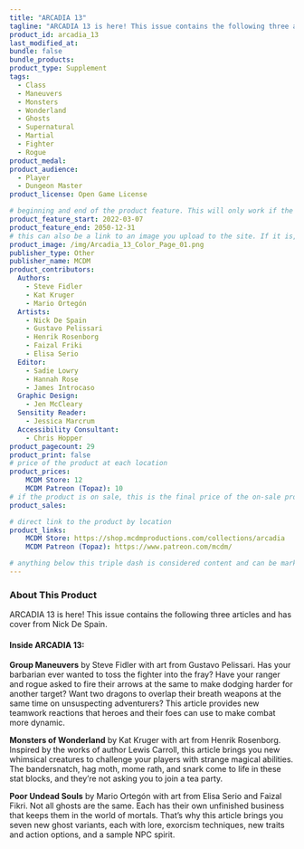 ```yaml
---
title: "ARCADIA 13"
tagline: "ARCADIA 13 is here! This issue contains the following three articles and has cover from Nick De Spain."
product_id: arcadia_13
last_modified_at:
bundle: false
bundle_products:
product_type: Supplement
tags:
  - Class
  - Maneuvers
  - Monsters
  - Wonderland
  - Ghosts
  - Supernatural
  - Martial
  - Fighter
  - Rogue
product_medal: 
product_audience:
  - Player
  - Dungeon Master
product_license: Open Game License

# beginning and end of the product feature. This will only work if the site is updated within several weeks of when the feature is supposed to happen. Making a new post counts as updating.
product_feature_start: 2022-03-07
product_feature_end: 2050-12-31
# this can also be a link to an image you upload to the site. If it is, it must start with a "/" or be a full link
product_image: /img/Arcadia_13_Color_Page_01.png
publisher_type: Other
publisher_name: MCDM
product_contributors:
  Authors:
    - Steve Fidler
    - Kat Kruger
    - Mario Ortegón
  Artists:
    - Nick De Spain
    - Gustavo Pelissari
    - Henrik Rosenborg
    - Faizal Friki
    - Elisa Serio
  Editor:
    - Sadie Lowry
    - Hannah Rose
    - James Introcaso
  Graphic Design:
    - Jen McCleary
  Sensitity Reader:
    - Jessica Marcrum
  Accessibility Consultant:
    - Chris Hopper
product_pagecount: 29
product_print: false
# price of the product at each location
product_prices:
    MCDM Store: 12
    MCDM Patreon (Topaz): 10
# if the product is on sale, this is the final price of the on-sale product for each location that it is on sale. The sales % will be calculated and displayed based on the difference between product_prices and product_sales
product_sales:

# direct link to the product by location
product_links:
    MCDM Store: https://shop.mcdmproductions.com/collections/arcadia
    MCDM Patreon (Topaz): https://www.patreon.com/mcdm/

# anything below this triple dash is considered content and can be markup or html. It should be fully HTML compatible as long as your tags are formatted correctly.
---
```

### About This Product

ARCADIA 13 is here! This issue contains the following three articles and has cover from Nick De Spain.

#### Inside ARCADIA 13:

**Group Maneuvers** by Steve Fidler with art from Gustavo Pelissari. Has your barbarian ever wanted to toss the fighter into the fray? Have your ranger and rogue asked to fire their arrows at the same to make dodging harder for another target? Want two dragons to overlap their breath weapons at the same time on unsuspecting adventurers? This article provides new teamwork reactions that heroes and their foes can use to make combat more dynamic.

**Monsters of Wonderland** by Kat Kruger with art from Henrik Rosenborg. Inspired by the works of author Lewis Carroll, this article brings you new whimsical creatures to challenge your players with strange magical abilities. The bandersnatch, hag moth, mome rath, and snark come to life in these stat blocks, and they’re not asking you to join a tea party.

**Poor Undead Souls** by Mario Ortegón with art from Elisa Serio and Faizal Fikri. Not all ghosts are the same. Each has their own unfinished business that keeps them in the world of mortals. That’s why this article brings you seven new ghost variants, each with lore, exorcism techniques, new traits and action options, and a sample NPC spirit. 